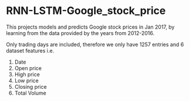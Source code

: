 # RNN-LSTM-Google_stock_price
This projects models and predicts Google stock prices in Jan 2017, by learning from the data provided by the years from 2012-2016.

Only trading days are included, therefore we only have 1257 entries and 6 dataset features i.e.
  1. Date
  2. Open price
  3. High price
  4. Low price
  5. Closing price
  6. Total Volume



